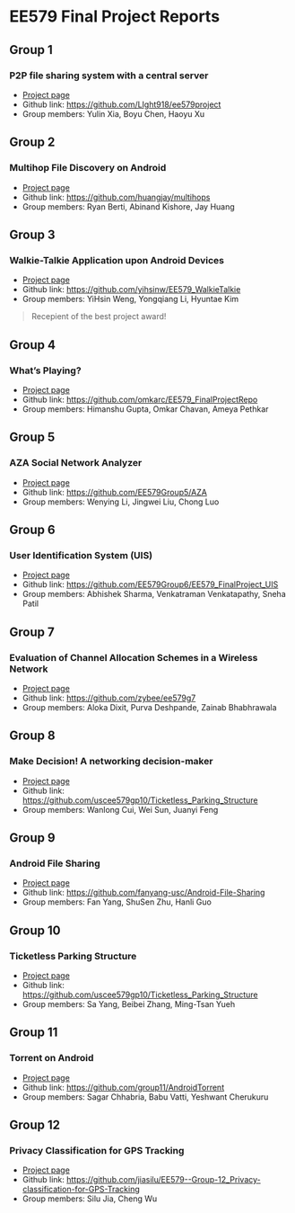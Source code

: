 EE579 Final Project Reports
===========================

## Group 1
###  P2P file sharing system with a central server
* [Project page](http://anrg.usc.edu/ee579_2012/Group01/)
* Github link: <https://github.com/LIght918/ee579project>
* Group members: Yulin Xia, Boyu Chen, Haoyu Xu

## Group 2
### Multihop File Discovery on Android
* [Project page](http://anrg.usc.edu/ee579_2012/Group02/)
* Github link: <https://github.com/huangjay/multihops>
* Group members: Ryan Berti, Abinand Kishore, Jay Huang


## Group 3
### Walkie-Talkie Application upon Android Devices
* [Project page](http://anrg.usc.edu/ee579_2012/Group03/)
* Github link: <https://github.com/yihsinw/EE579_WalkieTalkie>
* Group members: YiHsin Weng, Yongqiang Li, Hyuntae Kim

> Recepient of the best project award!

## Group 4
### What’s Playing?
* [Project page](http://anrg.usc.edu/ee579_2012/Group04/)
* Github link: <https://github.com/omkarc/EE579_FinalProjectRepo>
* Group members: Himanshu Gupta, Omkar Chavan, Ameya Pethkar	

## Group 5
### AZA Social Network Analyzer
* [Project page](http://anrg.usc.edu/ee579_2012/Group05/)
* Github link: <https://github.com/EE579Group5/AZA>
* Group members: Wenying Li, Jingwei Liu, Chong Luo

## Group 6
### User Identification System (UIS)
* [Project page](http://anrg.usc.edu/ee579_2012/Group06/)
* Github link: <https://github.com/EE579Group6/EE579_FinalProject_UIS>
* Group members: Abhishek Sharma, Venkatraman Venkatapathy, Sneha Patil

## Group 7
### Evaluation of Channel Allocation Schemes in a Wireless Network
* [Project page](http://anrg.usc.edu/ee579_2012/Group07/)
* Github link: <https://github.com/zybee/ee579g7>
* Group members: Aloka Dixit, Purva Deshpande, Zainab Bhabhrawala

## Group 8
###	Make Decision! A networking decision-maker
* [Project page](http://anrg.usc.edu/ee579_2012/Group08/)
* Github link: <https://github.com/uscee579gp10/Ticketless_Parking_Structure>
* Group members: Wanlong Cui, Wei Sun, Juanyi Feng

## Group 9
### Android File Sharing
* [Project page](http://anrg.usc.edu/ee579_2012/Group09/)
* Github link: <https://github.com/fanyang-usc/Android-File-Sharing>
* Group members: Fan Yang, ShuSen Zhu, Hanli Guo	

## Group 10
### Ticketless Parking Structure
* [Project page](http://anrg.usc.edu/ee579_2012/Group10/)
* Github link: <https://github.com/uscee579gp10/Ticketless_Parking_Structure>
* Group members: Sa Yang, Beibei Zhang, Ming-Tsan Yueh	

## Group 11
### Torrent on Android
* [Project page](http://anrg.usc.edu/ee579_2012/Group11/)
* Github link: <https://github.com/group11/AndroidTorrent>
* Group members: Sagar Chhabria, Babu Vatti, Yeshwant Cherukuru

## Group 12
### Privacy Classification for GPS Tracking
* [Project page](http://anrg.usc.edu/ee579_2012/Group12/)
* Github link: <https://github.com/jiasilu/EE579--Group-12_Privacy-classification-for-GPS-Tracking>
* Group members: Silu Jia, Cheng Wu
